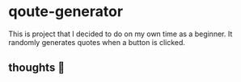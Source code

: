 # qoute-generator
This is project that I decided to do on my own time as a beginner. It randomly generates quotes when a button is clicked.

## thoughts 💭